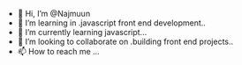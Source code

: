 - 👋 Hi, I’m @Najmuun
- 👀 I’m learning in .javascript front end development..
- 🌱 I’m currently learning  javascript...
- 💞️ I’m looking to collaborate on .building front end projects..
- 📫 How to reach me ...

<!---
Najmuun/Najmuun is a ✨ special ✨ repository because its `README.md` (this file) appears on your GitHub profile.
You can click the Preview link to take a look at your changes.
--->
